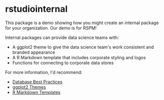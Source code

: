 # rstudiointernal

This package is a demo showing how you might create an internal package for your organization. Our demo is for RSPM!

Internal packages can provide data science teams with:

- A ggplot2 theme to give the data science team's work 
  consistent and branded appearance
- A R Markdown template that includes corporate
  styling and logos
- Functions for connecting to corporate data stores

For more information, I'd recommend:

- [Database Best Practices](https://db.rstudio.com)
- [ggplot2 Themes](https://drsimonj.svbtle.com/creating-corporate-colour-palettes-for-ggplot2)
- [R Markdown Templates](https://rmarkdown.rstudio.com/developer_document_templates.html)
